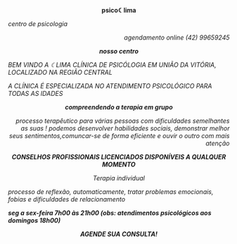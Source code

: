 
<p align=center><b>psico☾lima</b></p>   
<i>centro de psicologia<em>

<p align=right><i>agendamento online (42) 99659245</i>   
 <p  align=center><b>nosso centro </b> 
 
<i> BEM VINDO A ☾LIMA CLÍNICA DE PSICÓLOGIA EM UNIÃO
DA VITÓRIA, LOCALIZADO NA REGIÃO CENTRAL</i>
<p align=left><i> A CLÍNICA É ESPECIALIZADA NO ATENDIMENTO
PSICOLÓGICO PARA TODAS AS IDADES </i></p>

<p align=center><b>compreendendo a terapia em grupo</b> </p>    
      <p align=right><i>processo terapêutico para várias pessoas
com dificuldades semelhantes as suas !
podemos desenvolver habilidades sociais, demonstrar melhor seus
sentimentos,comuncar-se de forma eficiente e ouvir o outro
com mais atenção </i>

<p align=center><b>CONSELHOS PROFISSIONAIS LICENCIADOS
DISPONÍVEIS A QUALQUER MOMENTO</b> </p>
<p align=center><i> Terapia individual</i> 

<i> processo de reflexão, automaticamente, tratar problemas
emocionais, fobias e dificuldades de relacionamento</i>

<b> seg a sex-feira 7h00 às 21h00
(obs: atendimentos psicológicos aos domingos 18h00)</b>

<p align=center><b> AGENDE SUA CONSULTA! </b>
